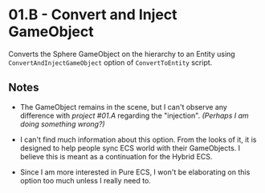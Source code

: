# 01.B - Convert and Inject GameObject #
Converts the Sphere GameObject on the hierarchy to an Entity using `ConvertAndInjectGameObject` option of `ConvertToEntity` script.


## Notes ##

- The GameObject remains in the scene, but I can't observe any difference with _project #01.A_ regarding the "injection". _(Perhaps I am doing something wrong?)_

- I can't find much information about this option. From the looks of it, it is designed to help people sync ECS world with their GameObjects. I believe this is meant as a continuation for the Hybrid ECS.

- Since I am more interested in Pure ECS, I won't be elaborating on this option too much unless I really need to.
